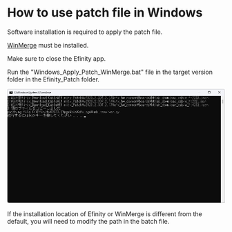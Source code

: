 
# How to use patch file in Windows

Software installation is required to apply the patch file.

[WinMerge](https://winmerge.org/) must be installed.

Make sure to close the Efinity app.

Run the "Windows_Apply_Patch_WinMerge.bat" file in the target version folder in the Efinity_Patch folder.


![Windows Patch](Picture/windows_patch_winmerge.jpg)


If the installation location of Efinity or WinMerge is different from the default, you will need to modify the path in the batch file.


